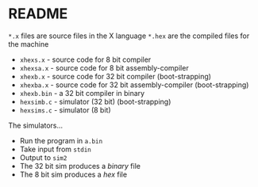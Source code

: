 # README
`*.x` files are source files in the X language
`*.hex` are the compiled files for the machine

* `xhexs.x`   - source code for 8 bit compiler
* `xhexsa.x`  - source code for 8 bit assembly-compiler
* `xhexb.x`   - source code for 32 bit compiler (boot-strapping)
* `xhexba.x`  - source code for 32 bit assembly-compiler (boot-strapping)
* `xhexb.bin` - a 32 bit compiler in binary
* `hexsimb.c` - simulator (32 bit) (boot-strapping)
* `hexsims.c` - simulator (8 bit)

The simulators...

* Run the program in `a.bin`
* Take input from `stdin`
* Output to `sim2`
* The 32 bit sim produces a *binary* file
* The 8 bit sim produces a *hex* file
